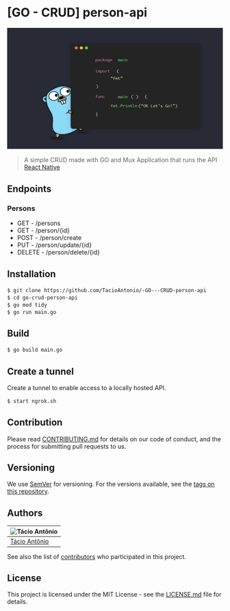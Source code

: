# [GO - CRUD] person-api

![Image](assets/images/golang.webp)
> A simple CRUD made with GO and Mux
> Application that runs the API [React Native](https://)

## Endpoints
### Persons
- GET - /persons
- GET - /person/{id}
- POST - /person/create
- PUT - /person/update/{id}
- DELETE - /person/delete/{id}

## Installation
```sh
$ git clone https://github.com/TacioAntonio/-GO---CRUD-person-api
$ cd go-crud-person-api
$ go mod tidy
$ go run main.go
```

## Build
```sh
$ go build main.go
```

## Create a tunnel
Create a tunnel to enable access to a locally hosted API.
```sh
$ start ngrok.sh
```

## Contribution
Please read [CONTRIBUTING.md](https://github.com/TacioAntonio/-GO---CRUD-person-api/blob/master/CONTRIBUTING.md) for details on our code of conduct, and the process for submitting pull requests to us.

## Versioning
We use [SemVer](http://semver.org/) for versioning. For the versions available, see the [tags on this repository](https://github.com/TacioAntonio/-GO---CRUD-person-api/tags).

## Authors
| ![Tácio Antônio](https://avatars2.githubusercontent.com/u/44682965?s=150&=4)
| -
| [Tácio Antônio](https://github.com/TacioAntonio/)

See also the list of [contributors](https://github.com/TacioAntonio/-GO---CRUD-person-api/graphs/contributors) who participated in this project.

## License
This project is licensed under the MIT License - see the [LICENSE.md](https://github.com/TacioAntonio/go-crud-person-api/blob/master/LICENSE.md) file for details.
